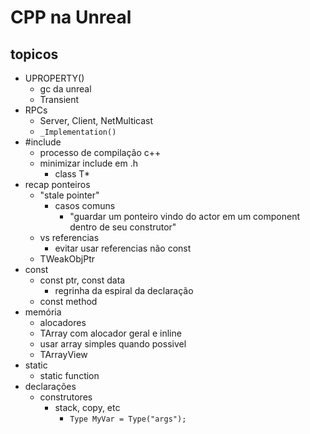# CPP na Unreal

## topicos
- UPROPERTY()
	- gc da unreal
	- Transient
- RPCs
	- Server, Client, NetMulticast
	- `_Implementation()`
- #include
	- processo de compilação c++
	- minimizar include em .h
		- class T*
- recap ponteiros
	- "stale pointer"
		- casos comuns
			- "guardar um ponteiro vindo do actor em um component dentro de seu construtor"
	- vs referencias
		- evitar usar referencias não const
	- TWeakObjPtr<T>
- const
	- const ptr, const data
		- regrinha da espiral da declaração
	- const method
- memória
	- alocadores
	- TArray com alocador geral e inline
	- usar array simples quando possivel
	- TArrayView
- static
	- static function
- declarações
	- construtores
		- stack, copy, etc
			- `Type MyVar = Type("args");`

